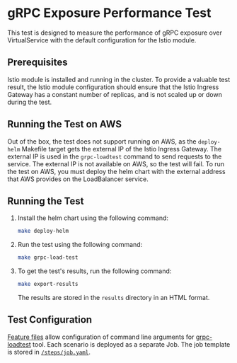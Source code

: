 # gRPC Exposure Performance Test

This test is designed to measure the performance of gRPC exposure over VirtualService with the default configuration for the Istio module.

## Prerequisites

Istio module is installed and running in the cluster.
To provide a valuable test result, the Istio module configuration should ensure that the Istio Ingress Gateway has a constant number of replicas, and is not scaled up or down during the test.

## Running the Test on AWS

Out of the box, the test does not support running on AWS, as the `deploy-helm` Makefile target gets the external IP of the Istio Ingress Gateway.
The external IP is used in the `grpc-loadtest` command to send requests to the service.
The external IP is not available on AWS, so the test will fail.
To run the test on AWS, you must deploy the helm chart with the external address that AWS provides on the LoadBalancer service.

## Running the Test

1. Install the helm chart using the following command:

    ```bash
    make deploy-helm
    ```

2. Run the test using the following command:

    ```bash
    make grpc-load-test
    ```

3. To get the test's results, run the following command:

    ```bash
    make export-results
    ```
   The results are stored in the `results` directory in an HTML format.

## Test Configuration

[Feature files](./features) allow configuration of command line arguments for [grpc-loadtest](https://github.com/kyma-project/networking-dev-tools/tree/main/grpc-loadtest) tool. 
Each scenario is deployed as a separate Job. The job template is stored in [`/steps/job.yaml`](./steps/job.yaml).
